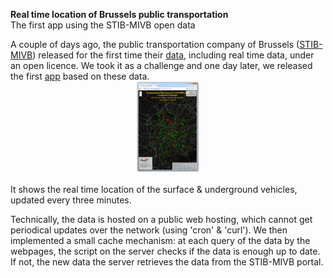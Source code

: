 <b>Real time location of Brussels public transportation</b><br>The first app using the STIB-MIVB open data

<div class="caption" style='text-align:left'>
A couple of days ago, the public transportation company of Brussels (<a href='https://opendata.stib-mivb.be/store/'>STIB-MIVB</a>) released for the first time their <a href='https://opendata.stib-mivb.be/store/'>data</a>, including real time data, under an open licence. We took it as a challenge and one day later, we released the first <a href='http://stib.my-poppy.eu'>app</a> based on these data.
<br><center>
<a href='http://stib.my-poppy.eu'><img class='img_hover' src='../images/stib.png' style="width:20%; height:auto"></a>
</center><br>
It shows the real time location of the surface & underground vehicles, updated every three minutes.

Technically, the data is hosted on a public web hosting, which cannot get periodical updates over the network (using 'cron' & 'curl'). We then implemented a small cache mechanism: at each query of the data by the webpages, the script on the server checks if the data is enough up to date. If not, the new data the server retrieves the data from the STIB-MIVB portal.
